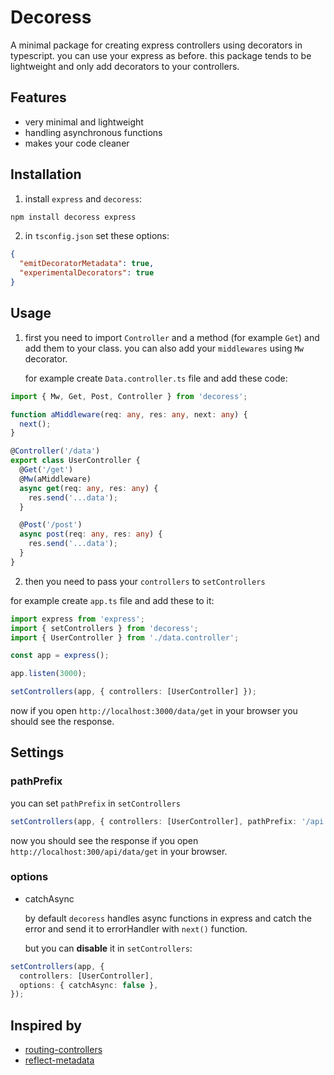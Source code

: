 # Decoress

A minimal package for creating express controllers using decorators in typescript.
you can use your express as before. this package tends to be lightweight and only add decorators to your controllers.

## Features

- very minimal and lightweight
- handling asynchronous functions
- makes your code cleaner

## Installation

1. install `express` and `decoress`:

```bash
npm install decoress express
```

2. in `tsconfig.json` set these options:

```json
{
  "emitDecoratorMetadata": true,
  "experimentalDecorators": true
}
```

## Usage

1. first you need to import `Controller` and a method (for example `Get`) and add them to your class.
   you can also add your `middlewares` using `Mw` decorator.

   for example create `Data.controller.ts` file and add these code:

```typescript
import { Mw, Get, Post, Controller } from 'decoress';

function aMiddleware(req: any, res: any, next: any) {
  next();
}

@Controller('/data')
export class UserController {
  @Get('/get')
  @Mw(aMiddleware)
  async get(req: any, res: any) {
    res.send('...data');
  }

  @Post('/post')
  async post(req: any, res: any) {
    res.send('...data');
  }
}
```

2. then you need to pass your `controllers` to `setControllers`

for example create `app.ts` file and add these to it:

```typescript
import express from 'express';
import { setControllers } from 'decoress';
import { UserController } from './data.controller';

const app = express();

app.listen(3000);

setControllers(app, { controllers: [UserController] });
```

now if you open `http://localhost:3000/data/get` in your browser you should see the response.

## Settings

### pathPrefix

you can set `pathPrefix` in `setControllers`

```typescript
setControllers(app, { controllers: [UserController], pathPrefix: '/api' });
```

now you should see the response if you open `http://localhost:300/api/data/get` in your browser.

### options

- catchAsync

  by default `decoress` handles async functions in express and catch the error and send it to errorHandler with `next()` function.

  but you can **disable** it in `setControllers`:

```typescript
setControllers(app, {
  controllers: [UserController],
  options: { catchAsync: false },
});
```

## Inspired by

- [routing-controllers](https://github.com/typestack/routing-controllers)
- [reflect-metadata](https://github.com/rbuckton/reflect-metadata)
